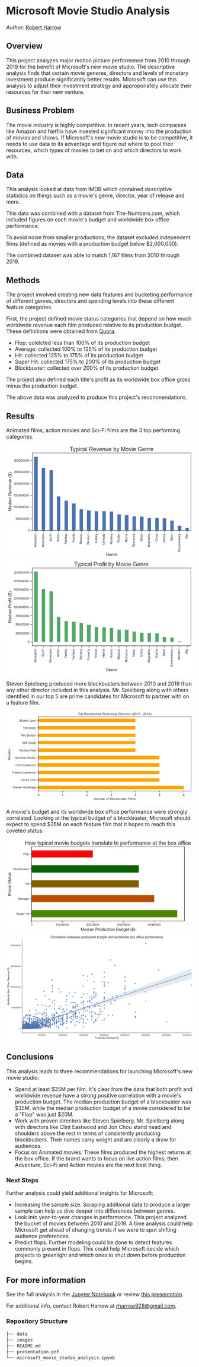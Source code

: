 # Microsoft Movie Studio Analysis
*Author:* [Robert Harrow](mailto:rharrow928@gmail.com)

## Overview

This project analyzes major motion picture performence from 2010 through 2019 for the benefit of Microsoft's new movie studio. The descriptive analysis finds that certain movie generes, directors and levels of monetary investment produce significantly better results. Microsoft can use this analysis to adjust their investment strategy and approporiately allocate their resources for their new venture.

## Business Problem

The movie industry is highly competitive. In recent years, tech companies like Amazon and Netflix have invested significant money into the production of movies and shows. If Microsoft's new movie studio is to be competitive, it needs to use data to its advantage and figure out where to pool their resources, which types of movies to bet on and which directors to work with.

## Data

This analysis looked at data from IMDB which contained descriptive statistics on things such as a movie's genre, director, year of release and more.

This data was combined with a dataset from The-Numbers.com, which included figures on each movie's budget and worldwide box office performance.

To avoid noise from smaller productions, the dataset excluded independent films (defined as movies with a production budget below $2,000,000).

The combined dataset was able to match 1,167 films from 2010 through 2019.

## Methods

The project involved creating new data features and bucketing performance of different genres, directors and spending levels into these different feature categories.

First, the project defined movie status categories that depend on how much worldwide revenue each film produced relative to its production budget. These definitions were obtained from <a href="https://www.quora.com/What-are-the-criteria-for-a-movie-hit-super-hit-blockbuster-and-flop" target="_blank">Quora</a>.

* Flop: colelcted less than 100% of its production budget
* Average: collected 100% to 125% of its production budget
* Hit: collected 125% to 175% of its production budget
* Super Hit: collected 175% to 200% of its production budget
* Blockbuster: collected over 200% of its production budget

The project also defined each title's profit as its worldwide box office gross minus the production budget.

The above data was analyzed to produce this project's recommendations.

## Results

Animated films, action movies and Sci-Fi films are the 3 top performing categories.

![Revenue by genre](images/revenue-by-genre.png)
![Revenue by genre](images/profit-by-genre.png)

Steven Spielberg produced more blockbusters between 2010 and 2019 than any other director included in this analysis. Mr. Spielberg along with others identified in our top 5 are prime candidates for Microsoft to partner with on a feature film.

![Top Directors](images/top-directors.png)


A movie's budget and its worldwide box office performance were strongly correlated. Looking at the typical budget of a blockbuster, Microsoft should expect to spend $35M on each feature film that it hopes to reach this coveted status.

![Production budget by status](images/production-budget-by-status.png)
![Revenue by genre](images/revenue-budget-correlation.png)


## Conclusions

This analysis leads to three recommendations for launching Microsoft's new movie studio:

* Spend at least $35M per film. It's clear from the data that both profit and worldwide revenue have a strong positive correlation with a movie's production budget. The median production budget of a blockbuster was $35M, while the median production budget of a movie considered to be a "Flop" was just $20M.
* Work with proven directors like Steven Spielberg. Mr. Spielberg along with directors like Clint Eastwood and Jon Chou stand head and shoulders above the rest in terms of consistently producing blockbusters. Their names carry weight and are clearly a draw for audiences.
* Focus on Animated movies. These films produced the highest returns at the box office. If the brand wants to focus on live action films, then Adventure, Sci-Fi and Action movies are the next best thing.

### Next Steps

Further analysis could yield additional insights for Microsoft:
* Increasing the sample size. Scraping additional data to produce a larger sample can help us dive deeper into differences between genres.
* Look into year-to-year changes in performance. This project analyzed the bucket of movies between 2010 and 2019. A time analysis could help Microsoft get ahead of changing trends if we were to spot shifting audience preferences.
* Predict flops. Further modeling could be done to detect features commonly present in flops. This could help Microsoft decide which projects to greenlight and which ones to shut down before production begins.


## For more information

See the full analysis in the [Jupyter Notebook](https://github.com/robertharrow/flatiron-phase-1-project/blob/main/microsoft_movie_studio_analysis.ipynb) or review [this presentation](https://github.com/robertharrow/flatiron-phase-1-project/blob/main/presentation.pdf).

For additional info, contact Robert Harrow at rharrow928@gmail.com.

### Repository Structure
```
├── data
├── images
├── README.md
├── presentation.pdf
└── microsoft_movie_studio_analysis.ipynb
```